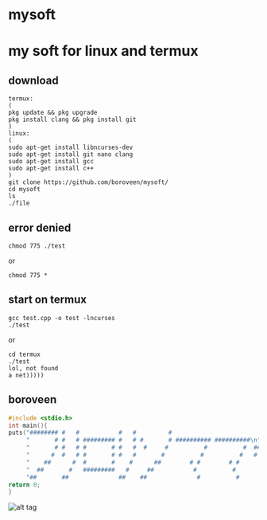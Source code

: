 # mysoft
# my soft for linux and termux
## download
```
termux:
(
pkg update && pkg upgrade
pkg install clang && pkg install git
)
linux:
(
sudo apt-get install libncurses-dev
sudo apt-get install git nano clang
sudo apt-get install gcc
sudo apt-get install c++
)
git clone https://github.com/boroveen/mysoft/
cd mysoft
ls
./file
```
## error denied
```
chmod 775 ./test
```
or
```
chmod 775 *
```
## start on termux
```
gcc test.cpp -o test -lncurses
./test
```
or
```
cd termux
./test
lol, not found
a net)))))
```
## boroveen
```c++
#include <stdio.h>
int main(){
puts("######## #   #           #   #         #                         ######\n"
     "       # #   # ######### #   # #       # ########## ##########\n"
     "       # #   # #       # #   #  #     #          #          #  ##########\n"
     "      #  #   # #       # #   #       #          #          #   #        #\n"
     "    ##      #  #       #    #      ##        # #        # #           ##\n"
     "  ##       #   #########   #     ##           #          #          ##\n"
     "##       ##              ##    ##              #          #       ##\n");
return 0;
}
```
![alt tag](https://boroveen.github.io/video/прикольно.gif "./test")​
